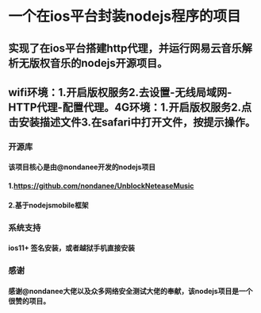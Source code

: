 # 一个在ios平台封装nodejs程序的项目

## 实现了在ios平台搭建http代理，并运行网易云音乐解析无版权音乐的nodejs开源项目。

## wifi环境：1.开启版权服务2.去设置-无线局域网-HTTP代理-配置代理。4G环境：1.开启版权服务2.点击安装描述文件3.在safari中打开文件，按提示操作。




### 开源库
#### 该项目核心是由@nondanee开发的nodejs项目
#### 1.https://github.com/nondanee/UnblockNeteaseMusic
#### 2.基于nodejsmobile框架
### 系统支持
#### ios11+ 签名安装，或者越狱手机直接安装

### 感谢
#### 感谢@nondanee大佬以及众多网络安全测试大佬的奉献，该nodejs项目是一个很赞的项目。
